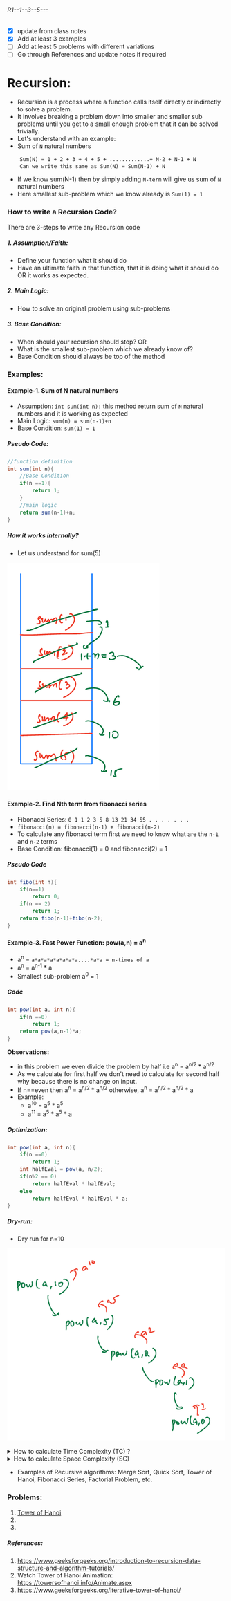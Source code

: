###### R1--1--3--5---
- [X] update from class notes
- [X] Add at least 3 examples
- [ ] Add at least 5 problems with different variations
- [ ] Go through References and update notes if required

# Recursion:

- Recursion is a process where a function calls itself directly or indirectly to solve a problem.
- It involves breaking a problem down into smaller and smaller sub problems until you get to a small enough problem that it can be solved trivially.
- Let's understand with an example:
- Sum of `N` natural numbers
```text
    Sum(N) = 1 + 2 + 3 + 4 + 5 + .............+ N-2 + N-1 + N
    Can we write this same as Sum(N) = Sum(N-1) + N
```
- If we know sum(N-1) then by simply adding `N-term` will give us sum of `N` natural numbers
- Here smallest sub-problem which we know already is `Sum(1) = 1`

### How to write a Recursion Code?
There are 3-steps to write any Recursion code
##### 1. Assumption/Faith:
- Define your function what it should do
- Have an ultimate faith in that function, that it is doing what it should do OR it works as expected.
##### 2. Main Logic:
- How to solve an original problem using sub-problems
##### 3. Base Condition:
- When  should your recursion should stop? OR
- What is the smallest sub-problem which we already know of?
- Base Condition should always be top of the method

### Examples:
#### Example-1. Sum of N natural numbers
- Assumption: `int sum(int n):` this method return sum of `N` natural numbers and it is working as expected
- Main Logic: `sum(n) = sum(n-1)+n`
- Base Condition: `sum(1) = 1`
##### Pseudo Code:
```java
//function definition
int sum(int n){
    //Base Condition
    if(n ==1){
        return 1;
    }
    //main logic
    return sum(n-1)+n;
}
```

##### How it works internally?
- Let us understand for sum(5)

![rec_exp_sum.png](../images/rec_exp_sum.png)

#### Example-2. Find Nth term from fibonacci series
- Fibonacci Series: `0 1 1 2 3 5 8 13 21 34 55 . . . . . . .`
- `fibonacci(n) = fibonacci(n-1) + fibonacci(n-2)`
- To calculate any fibonacci term first we need to know what are the `n-1` and `n-2` terms
- Base Condition: fibonacci(1) = 0 and fibonacci(2) = 1
##### Pseudo Code
```java
int fibo(int n){
    if(n==1)
        return 0;
    if(n == 2)
        return 1;
    return fibo(n-1)+fibo(n-2);
}
```
#### Example-3. Fast Power Function:  pow(a,n) = a<sup>n</sup>
- a<sup>n</sup> = `a*a*a*a*a*a*a*a....*a*a = n-times of a`
- a<sup>n</sup> = a<sup>n-1</sup> * a
- Smallest sub-problem a<sup>0</sup> = 1

##### Code
```java
int pow(int a, int n){
    if(n ==0)
        return 1;
    return pow(a,n-1)*a;
}
```

**Observations:**
- in this problem we even divide the problem by half i.e  a<sup>n</sup> = a<sup>n/2</sup> * a<sup>n/2</sup>
- As we calculate for first half we don't need to calculate for second half why because there is no change on input.
- If n==even then a<sup>n</sup> = a<sup>n/2</sup> * a<sup>n/2</sup> otherwise, a<sup>n</sup> = a<sup>n/2</sup> * a<sup>n/2</sup> * a
- Example:
  - a<sup>10</sup> = a<sup>5</sup> * a<sup>5</sup>
  - a<sup>11</sup> = a<sup>5</sup> * a<sup>5</sup> * a

##### Optimization:
```java
int pow(int a, int n){
    if(n ==0)
        return 1;
    int halfEval = pow(a, n/2); 
    if(n%2 == 0)
        return halfEval * halfEval;
    else
        return halfEval * halfEval * a;
}
```
##### Dry-run:
- Dry run for n=10

![fast_power_func_dry_run.png](../images/fast_power_func_dry_run.png)


<details>
<summary> How to calculate Time Complexity (TC) ? </summary>

### How to calculate Time Complexity (TC) ? 
There are two ways to calculate TC for recursion solutions

    1. Recurrence Relation Technique
    2. Function Call Tracing


#### 1. Recurrence Relation Technique
- Read the code and derive recurrence equation from method implementation
- Solve that equation until we get generalized equation
- Try to get rid of `K` by using base condition
- Finally, solve and apply Big-O notation on final equation

##### Examples:
1. find TC for factorial of a number:
##### Code
```java
int fact(int n){
    if(n ==0)
        return 1;
    return n*fact(n-1);
}
```
- In fact(n) method If we assume time taken by function is T(n) then time equation is `T(n) = T(n-1)+1`
- Last one is for constant time to execute base condition and return statement
- For base condition: T(0) = 1
- Generalize Equation:
```text
    T(n) = T(n-1)+1     T(0)=1
    // calculate T(n-1) by place n = n-1 
    T(n-1) = T(n-1-1)+1 = T(n-2)+1
    //apply T(n-1) on T(n)
    T(n) = (T(n-2)+1) + 1 = T(n-2)+2 // T(n-2) = T(n-3)+1
    T(n) = T(n-3)+3
    //Generalizing the equation:
    T(n) = T(n-k)+k
    // Get rid of K by using base condition T(0) = 1
    // To map T(n-k) to T(0) we need to find K value to so that if we substitute K in eq T(n-k) will be T(0)
    n-k = 0
    n = k
    // apply k=n on Time equation
    T(n) = T(n-n)+n = T(0)+n = 1+n
    //Apply Big-O notation
    O(T(n)) = O(n+1) = O(n)
    
```
- TC for fact(n) is O(n)
#### 2. Function call Tracing:
- Calculate the number of function calls happening and time taken by each function call.
- Example:

![fct_fact_for_TC.png](../images/fct_fact_for_TC.png)

- In fact(n) each function takes constant time to execute base condition and return statement and it is called for n times.
- So n-times * 1 = n => TC = O(n)
##### Example-2: Calculate TC for Fast power function:
1. Recurrence Relation Approach:

![fast_power_tc_cal.png](../images/fast_power_tc_cal.png)

- Equation:

````text
  T(n) = T(n/2)+1   T(1) = 1
        T(n/2) = T((n/2)/2)+1 = T(n/4)+1
  T(n) = T(n/4) + 1 + 1 = T(n/4)+2
        T(n/4) = T((n/4)/2) + 1 = T(n/8)+1
  T(n) = T(n/8) + 3
  T(n) = T(n/2^k) + k
  n/2^k = 1 => n = 2^k => k = logn
  //apply
  T(n) = T(n/2^logn)+logn => T(n/n)+ logn => logn+1
  TC: O(logn)
  
````
2. Function Call Tracing:

![fast_power_fct_TC_cal.png](../images/fast_power_fct_TC_cal.png)

##### Example-3: Calculate TC for fibo(n)
1. Recurrence Relation Technique
![fibo_TC_recuurence_relation.png](../images/fibo_TC_recuurence_relation.png)

2. Function Call Tracing:
![fibo_TC_fct.png](../images/fibo_TC_fct.png)

![fibo_TC_fct_2.png](../images/fibo_TC_fct_2.png)


##### TC Assignments:

    1. T(n) = T(n/2) + 1           T(1) = 1
    2. T(n) = 2T(n/2) + 1          T(1) = 1
    3. T(n) = T(n-1) + 1           T(1) = 1
    4. T(n) = 2T(n-1) + 1          T(1) = 1
    5. T(n) = T(n/2) + n           T(1) = 1
    6. T(n) = 2T(n/2) + n          T(1) = 1

</details>

<details>
  <summary>How to calculate Space Complexity (SC)</summary>

### How to calculate Space Complexity (SC)?
- Can recursive code ever take O(1) space?
- No, because stack memory is always used.
- SC is determined by the maximum number of function calls in the call stack at any point of time
- It will be the height of the recursive tree
##### Example-1. Find SC for factorial of a number
- In the factorial function call tracking, we can see that during the execution of fact(1) there will be n-function calls on stack
- So in the worst case, SC = O(n)

  ![fct_fact_for_TC.png](../images/fct_fact_for_TC.png)
##### Example-2: Find SC for find n-term of fibonacci series:
- There are n-function calls will be there during the execution of leaf functions
- So in the worst case: SC = O(n)

  ![fibo_TC_fct.png](../images/fibo_TC_fct.png)

</details>

- Examples of Recursive algorithms: Merge Sort, Quick Sort, Tower of Hanoi, Fibonacci Series, Factorial Problem, etc.

### Problems:
1. [Tower of Hanoi](../problems/1.TowerOfHanoi.md)
2. 
3. 
##### References:
1. https://www.geeksforgeeks.org/introduction-to-recursion-data-structure-and-algorithm-tutorials/
2. Watch Tower of Hanoi Animation: https://towersofhanoi.info/Animate.aspx
3. https://www.geeksforgeeks.org/iterative-tower-of-hanoi/